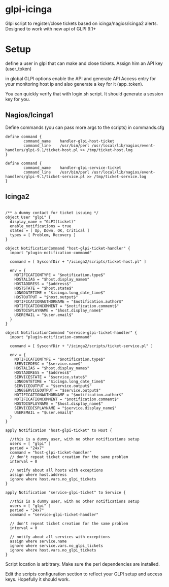 # glpi-icinga
Glpi script to register/close tickets based on icinga/nagios/icinga2 alerts. Designed to work with new api of GLPI 9.1+




Setup
=====
define a user in glpi that can make and close tickets. Assign him an API key (user_token)

in global GLPI options enable the API and generate API Access entry for your monitoring host ip and also generate a key for it (app_token).


You can quickly verify that with login.sh script. It should generate a session key for you.




Nagios/Icinga1
--------------

Define commands (you can pass more args to the scripts) in commands.cfg

```
define command {
        command_name    handler-glpi-host-ticket
        command_line    /usr/bin/perl /usr/local/lib/nagios/event-handlers/glpi-9.1/ticket-host.pl >> /tmp/ticket-host.log
}

define command {
        command_name    handler-glpi-service-ticket
        command_line    /usr/bin/perl /usr/local/lib/nagios/event-handlers/glpi-9.1/ticket-service.pl >> /tmp/ticket-service.log
}
```



Icinga2
-------

```

/** a dummy contact for ticket issuing */
object User "glpi" {
  display_name = "GLPI(ticket)"
  enable_notifications = true
  states = [ Up, Down, OK, Critical ]
  types = [ Problem, Recovery ]
}

object NotificationCommand "host-glpi-ticket-handler" {
  import "plugin-notification-command"

  command = [ SysconfDir + "/icinga2/scripts/ticket-host.pl" ]

  env = {
    NOTIFICATIONTYPE = "$notification.type$"
    HOSTALIAS = "$host.display_name$"
    HOSTADDRESS = "$address$"
    HOSTSTATE = "$host.state$"
    LONGDATETIME = "$icinga.long_date_time$"
    HOSTOUTPUT = "$host.output$"
    NOTIFICATIONAUTHORNAME = "$notification.author$"
    NOTIFICATIONCOMMENT = "$notification.comment$"
    HOSTDISPLAYNAME = "$host.display_name$"
    USEREMAIL = "$user.email$"
  }
}

object NotificationCommand "service-glpi-ticket-handler" {
  import "plugin-notification-command"

  command = [ SysconfDir + "/icinga2/scripts/ticket-service.pl" ]

  env = {
    NOTIFICATIONTYPE = "$notification.type$"
    SERVICEDESC = "$service.name$"
    HOSTALIAS = "$host.display_name$"
    HOSTADDRESS = "$address$"
    SERVICESTATE = "$service.state$"
    LONGDATETIME = "$icinga.long_date_time$"
    SERVICEOUTPUT = "$service.output$"
    LONGSERVICEOUTPUT = "$service.output$"
    NOTIFICATIONAUTHORNAME = "$notification.author$"
    NOTIFICATIONCOMMENT = "$notification.comment$"
    HOSTDISPLAYNAME = "$host.display_name$"
    SERVICEDISPLAYNAME = "$service.display_name$"
    USEREMAIL = "$user.email$"
  }
}

apply Notification "host-glpi-ticket" to Host {

  //this is a dummy user, with no other notifications setup
  users = [ "glpi" ]
  period = "24x7"
  command = "host-glpi-ticket-handler"
  // don't repeat ticket creation for the same problem
  interval = 0

  // notify about all hosts with exceptions
  assign where host.address
  ignore where host.vars.no_glpi_tickets
}

apply Notification "service-glpi-ticket" to Service {

  //this is a dummy user, with no other notifications setup
  users = [ "glpi" ]
  period = "24x7"
  command = "service-glpi-ticket-handler"

  // don't repeat ticket creation for the same problem
  interval = 0

  // notify about all services with exceptions
  assign where service.name
  ignore where service.vars.no_glpi_tickets
  ignore where host.vars.no_glpi_tickets
}

```

Script location is arbitrary. Make sure the perl dependencies are installed.


Edit the scripts configuration section to reflect your GLPI setup and access keys. Hopefully it should work.




